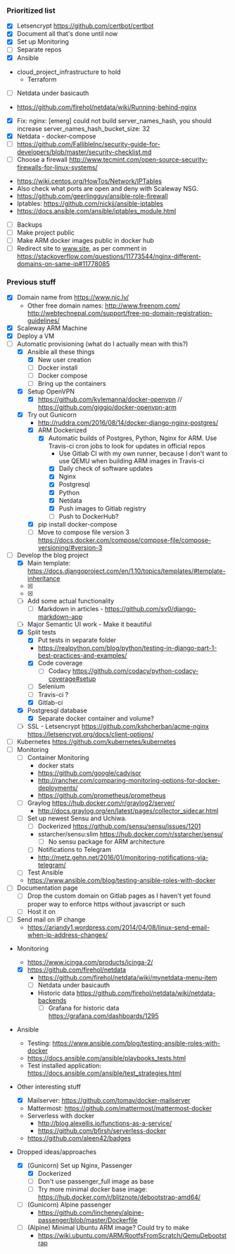 ### Prioritized list
 - [x] Letsencrypt https://github.com/certbot/certbot
 - [x] Document all that's done until now
 - [x] Set up Monitoring
 - [ ] Separate repos
  - [x] Ansible
  - cloud_project_infrastructure to hold
    - Terraform
 - [ ] Netdata under basicauth
  - https://github.com/firehol/netdata/wiki/Running-behind-nginx
  - [x] Fix: nginx: [emerg] could not build server_names_hash, you should increase server_names_hash_bucket_size: 32
 - [x] Netdata - docker-compose
 - [ ] https://github.com/FallibleInc/security-guide-for-developers/blob/master/security-checklist.md
 - [ ] Choose a firewall http://www.tecmint.com/open-source-security-firewalls-for-linux-systems/
  - https://wiki.centos.org/HowTos/Network/IPTables
  - Also check what ports are open and deny with Scaleway NSG.
  - https://github.com/geerlingguy/ansible-role-firewall
  - Iptables: https://github.com/nickjj/ansible-iptables
  - https://docs.ansible.com/ansible/iptables_module.html
 - [ ] Backups
 - [ ] Make project public
 - [ ] Make ARM docker images public in docker hub
 - [ ] Redirect site to www.site, as per comment in https://stackoverflow.com/questions/11773544/nginx-different-domains-on-same-ip#11778085

### Previous stuff
- [x] Domain name from https://www.nic.lv/
  - Other free domain names: http://www.freenom.com/ http://webtechnepal.com/support/free-np-domain-registration-guidelines/
- [x] Scaleway ARM Machine
- [x] Deploy a VM
- [ ] Automatic provisioning (what do I actually mean with this?)
  - [x] Ansible all these things
    - [x] New user creation
    - [ ] Docker install
    - [ ] Docker compose
    - [ ] Bring up the containers  
  - [x] Setup OpenVPN
    - [x] https://github.com/kylemanna/docker-openvpn // https://github.com/giggio/docker-openvpn-arm
  - [x] Try out Gunicorn
    - http://ruddra.com/2016/08/14/docker-django-nginx-postgres/
    - [x] ARM Dockerized
      - [x] Automatic builds of Postgres, Python, Nginx for ARM. Use Travis-ci cron jobs to look for updates in official repos
        - Use Gitlab CI with my own runner, because I don't want to use QEMU when building ARM images in Travis-ci
        - [x] Daily check of software updates
         - [x] Nginx
         - [x] Postgresql
         - [x] Python
         - [x] Netdata
         - [x] Push images to Gitlab registry
         - [ ] Push to DockerHub?
    - [x] pip install docker-compose
    - [ ] Move to compose file version 3 https://docs.docker.com/compose/compose-file/compose-versioning/#version-3
- [ ] Develop the blog project
  - [x] Main template: https://docs.djangoproject.com/en/1.10/topics/templates/#template-inheritance
  - [x] <link rel="stylesheet" href="https://cdn.jsdelivr.net/semantic-ui/2.2.6/semantic.min.css">
  - [x] <script src="https://cdn.jsdelivr.net/semantic-ui/2.2.6/semantic.min.js"></script>
  - [ ] Add some actual functionality
    - [ ] Markdown in articles - https://github.com/sv0/django-markdown-app
  - [ ] Major Semantic UI work - Make it beautiful
  - [x] Split tests
    - [x] Put tests in separate folder
    - https://realpython.com/blog/python/testing-in-django-part-1-best-practices-and-examples/
    - [x] Code coverage
      - [ ] Codacy https://github.com/codacy/python-codacy-coverage#setup
    - [ ] Selenium
    - [ ] Travis-ci ?
    - [x] Gitlab-ci
  - [x] Postgresql database
    - [x] Separate docker container and volume?
  - [ ] SSL - Letsencrypt https://github.com/kshcherban/acme-nginx https://letsencrypt.org/docs/client-options/
- [ ] Kubernetes https://github.com/kubernetes/kubernetes
- [ ] Monitoring
  - [ ] Container Monitoring
    - docker stats
    - https://github.com/google/cadvisor
    - http://rancher.com/comparing-monitoring-options-for-docker-deployments/
    - https://github.com/prometheus/prometheus
  - [ ] Graylog https://hub.docker.com/r/graylog2/server/
    - http://docs.graylog.org/en/latest/pages/collector_sidecar.html
  - [ ] Set up newest Sensu and Uchiwa.
    - [ ] Dockerized https://github.com/sensu/sensu/issues/1201
    - sstarcher/sensu:slim https://hub.docker.com/r/sstarcher/sensu/
      - [ ] No sensu package for ARM architecture
    - [ ] Notifications to Telegram
    - http://metz.gehn.net/2016/01/monitoring-notifications-via-telegram/
  - [ ] Test Ansible
  - https://www.ansible.com/blog/testing-ansible-roles-with-docker
- [ ] Documentation page
  - [ ] Drop the custom domain on Gitlab pages as I haven't yet found proper way to enforce https without javascript or such
  - [ ] Host it on
- [ ] Send mail on IP change
  - https://ariandy1.wordpress.com/2014/04/08/linux-send-email-when-ip-address-changes/

- Monitoring
  - https://www.icinga.com/products/icinga-2/
  - [x] https://github.com/firehol/netdata
    - https://github.com/firehol/netdata/wiki/mynetdata-menu-item
    - [ ] Netdata under basicauth
    - Historic data https://github.com/firehol/netdata/wiki/netdata-backends
      - [ ] Grafana for historic data https://grafana.com/dashboards/1295

- Ansible
  - Testing: https://www.ansible.com/blog/testing-ansible-roles-with-docker
  - https://docs.ansible.com/ansible/playbooks_tests.html
  - Test installed application: https://docs.ansible.com/ansible/test_strategies.html

- Other interesting stuff
  - [x] Mailserver: https://github.com/tomav/docker-mailserver
  - Mattermost: https://github.com/mattermost/mattermost-docker
  - Serverless with docker
    - http://blog.alexellis.io/functions-as-a-service/
    - https://github.com/bfirsh/serverless-docker
  - https://github.com/aleen42/badges

- Dropped ideas/approaches
  - [x] (Gunicorn) Set up Nginx, Passenger
    - [x] Dockerized
    - [ ] Don't use passenger_full image as base
    - [ ] Try more minimal docker base image: https://hub.docker.com/r/blitznote/debootstrap-amd64/
  - [ ] (Gunicorn) Alpine passenger
    - https://github.com/lincheney/alpine-passenger/blob/master/Dockerfile
  - [ ] (Alpine) Minimal Ubuntu ARM image? Could try to make
    - https://wiki.ubuntu.com/ARM/RootfsFromScratch/QemuDebootstrap  